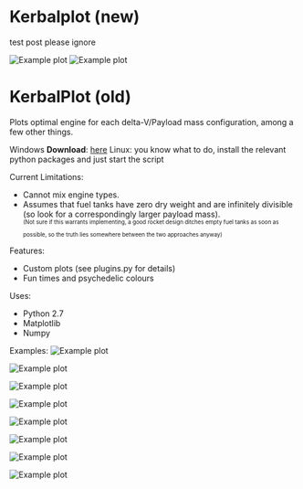 Kerbalplot (new)
==========

test post please ignore

![Example plot](https://raw.github.com/mueslo/KerbalPlot/master/engine_pressure.png)
![Example plot](https://raw.github.com/mueslo/KerbalPlot/master/engine_pressure2.png)

KerbalPlot (old)
===

Plots optimal engine for each delta-V/Payload mass configuration, among a few other things.

Windows **Download**: [here](https://github.com/mueslo/KerbalPlot/releases/tag/0.01)
Linux: you know what to do, install the relevant python packages and just start the script

Current Limitations:
 - Cannot mix engine types.
 - Assumes that fuel tanks have zero dry weight and are infinitely divisible (so look for a correspondingly larger payload mass).  
  <sup><sup>(Not sure if this warrants implementing, a good rocket design ditches empty fuel tanks as soon as possible, so the truth lies somewhere between the two approaches anyway)</sup></sup>


Features:
 - Custom plots (see plugins.py for details)
 - Fun times and psychedelic colours
 
Uses:
 - Python 2.7
 - Matplotlib
 - Numpy

Examples:
![Example plot](https://raw.github.com/mueslo/KerbalPlot/master/twr1.48_e10_atm_opteng.png)

![Example plot](https://raw.github.com/mueslo/KerbalPlot/master/twr0.33_e10_vac_opteng.png)

![Example plot](https://raw.github.com/mueslo/KerbalPlot/master/twr1_einf_vac_opteng.png)

![Example plot](https://raw.github.com/mueslo/KerbalPlot/master/twr1_einf_vac_totmss.png)

![Example plot](https://raw.github.com/mueslo/KerbalPlot/master/twr1_einf_vac_%23eng.png)

![Example plot](https://raw.github.com/mueslo/KerbalPlot/master/twr1_einf_vac_fuel%25.png)

![Example plot](https://raw.github.com/mueslo/KerbalPlot/master/twr1_e1_vac_opteng.png)

![Example plot](https://raw.github.com/mueslo/KerbalPlot/master/twr0_vac_opteng.png)
